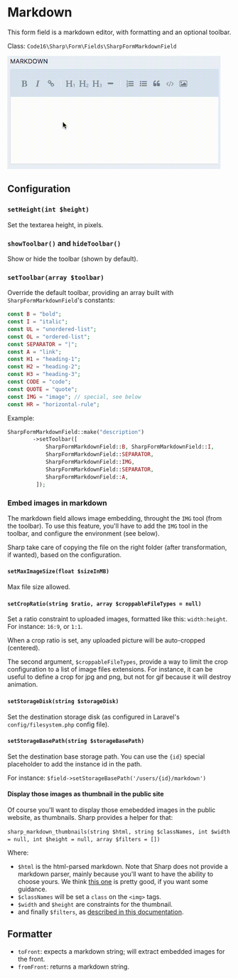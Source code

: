 # Markdown

This form field is a markdown editor, with formatting and an optional toolbar.

Class: `Code16\Sharp\Form\Fields\SharpFormMarkdownField`

![Example](./markdown.gif)


## Configuration


### `setHeight(int $height)`

Set the textarea height, in pixels.

### `showToolbar()` and `hideToolbar()`

Show or hide the toolbar (shown by default).

### `setToolbar(array $toolbar)`

Override the default toolbar, providing an array built with `SharpFormMarkdownField`'s constants:

```php
const B = "bold";
const I = "italic";
const UL = "unordered-list";
const OL = "ordered-list";
const SEPARATOR = "|";
const A = "link";
const H1 = "heading-1";
const H2 = "heading-2";
const H3 = "heading-3";
const CODE = "code";
const QUOTE = "quote";
const IMG = "image"; // special, see below
const HR = "horizontal-rule";
```

Example:

```php
SharpFormMarkdownField::make("description")
        ->setToolbar([
            SharpFormMarkdownField::B, SharpFormMarkdownField::I,
            SharpFormMarkdownField::SEPARATOR,
            SharpFormMarkdownField::IMG,
            SharpFormMarkdownField::SEPARATOR,
            SharpFormMarkdownField::A,
         ]);
```

### Embed images in markdown

The markdown field allows image embedding, throught the `IMG` tool (from the toolbar). To use this feature, you'll have to add the `IMG` tool in the toolbar, and configure the environment (see below).

Sharp take care of copying the file on the right folder (after transformation, if wanted), based on the configuration.


#### `setMaxImageSize(float $sizeInMB)`

Max file size allowed.

#### `setCropRatio(string $ratio, array $croppableFileTypes = null)`

Set a ratio constraint to uploaded images, formatted like this: `width:height`. For instance: `16:9`, or `1:1`.

When a crop ratio is set, any uploaded picture will be auto-cropped (centered).

The second argument, `$croppableFileTypes`, provide a way to limit the crop configuration to a list of image files extensions. For instance, it can be useful to define a crop for jpg and png, but not for gif because it will destroy animation.

#### `setStorageDisk(string $storageDisk)`

Set the destination storage disk (as configured in Laravel's  `config/filesystem.php` config file).

#### `setStorageBasePath(string $storageBasePath)`

Set the destination base storage path. You can use the `{id}` special placeholder to add the instance id in the path.

For instance:
`$field->setStorageBasePath('/users/{id}/markdown')`

#### Display those images as thumbnail in the public site

Of course you'll want to display those emebedded images in the public website, as thumbnails. Sharp provides a helper for that:

`sharp_markdown_thumbnails(string $html, string $classNames, int $width = null, int $height = null, array $filters = [])`

Where:

- `$html` is the html-parsed markdown. Note that Sharp does not provide a markdown parser, mainly because you'll want to have the ability to choose yours. We think [this one](https://github.com/cebe/markdown) is pretty good, if you want some guidance.
- `$classNames` will be set a `class` on the `<img>` tags.
- `$width` and `$height` are constraints for the thumbnail.
- and finally `$filters`, as [described in this documentation](../sharp-built-in-solution-for-uploads.md).

## Formatter

- `toFront`: expects a markdown string; will extract embedded images for the front.
- `fromFront`: returns a markdown string.